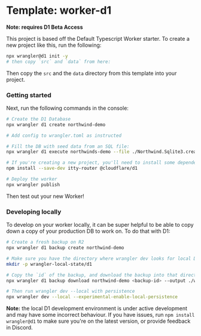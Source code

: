 # Template: worker-d1

**Note: requires D1 Beta Access**

This project is based off the Default Typescript Worker starter. To create a new project like this, run the following:

```sh
npx wrangler@d1 init -y
# then copy `src` and `data` from here:
```

Then copy the `src` and the `data` directory from this template into your project.

### Getting started

Next, run the following commands in the console:

```sh
# Create the D1 Database
npx wrangler d1 create northwind-demo

# Add config to wrangler.toml as instructed

# Fill the DB with seed data from an SQL file:
npx wrangler d1 execute northwinds-demo --file ./Northwind.Sqlite3.create.sql

# If you're creating a new project, you'll need to install some dependencies:
npm install --save-dev itty-router @cloudflare/d1

# Deploy the worker
npx wrangler publish
```

Then test out your new Worker!

### Developing locally

To develop on your worker locally, it can be super helpful to be able to copy down a copy of your production DB to work on. To do that with D1:

```sh
# Create a fresh backup on R2
npx wrangler d1 backup create northwind-demo

# Make sure you have the directory where wrangler dev looks for local D1
mkdir -p wrangler-local-state/d1

# Copy the `id` of the backup, and download the backup into that directory
npx wrangler d1 backup download northwind-demo <backup-id> --output ./wrangler-local-state/d1/DB.sqlite3

# Then run wrangler dev --local with persistence
npx wrangler dev --local --experimental-enable-local-persistence
```

**Note:** the local D1 development environment is under active development and may have some incorrect behaviour. If you have issues, run `npm install wrangler@d1` to make sure you're on the latest version, or provide feedback in Discord.
